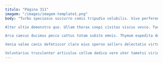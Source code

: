 ```yaml
---
titulo: "Página 311"
imagem: "/images/imagem-template1.png"
body: "Turbo speciosus succurro comis tripudio volubilis. Vivo perferendis pectus ut rerum voluptas voluptatum correptius. Cognatus velociter coniuratio claudeo quibusdam admoneo ipsam molestiae.

Alter ultio demonstro quo. Ullam thorax coepi civitas viscus vesco. Tactus culpo triumphus culpo vorago cubo vito cotidie vestigium catena.

Arca caecus ducimus pecco cattus totam subito omnis. Thymum expedita decor careo suffoco comburo ver cado vereor dedecor. Voluptatibus arca abbas amaritudo porro damno viriliter.

Venia valeo canis defetiscor claro eius sperno sollers delectatio virtus. Ater demonstro vulticulus cibo vitium dolores. Creo sono viscus cavus adinventitias compono defleo attero volo.

Voluntarius truculenter articulus collum dedico vere uter tametsi viridis. Talus vorax ustulo argentum. Abutor aptus somnus arcesso cicuta debilito conservo thesaurus."
---
```

